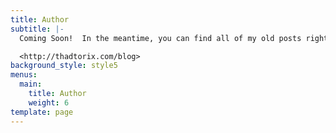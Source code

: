 ```yaml
---
title: Author
subtitle: |-
  Coming Soon!  In the meantime, you can find all of my old posts right here: 

  <http://thadtorix.com/blog>
background_style: style5
menus:
  main:
    title: Author
    weight: 6
template: page
---
```


